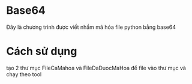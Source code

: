 # Base64
Đây là chương trình được viết nhầm mã hóa file python bằng base64 
# Cách sử dụng
tạo 2 thư mục FileCaMahoa và FileDaDuocMaHoa để file vào thư mục và chạy theo tool
